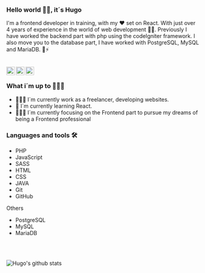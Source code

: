 ### Hello world 👋🏼, it´s Hugo

I'm a frontend developer in training, with my :heart: set on React.
With just over 4 years of experience in the world of web development 🤘🏼.
Previously I have worked the backend part with php using the codeIgniter framework.
I also move you to the database part, I have worked with PostgreSQL, MySQL and MariaDB.
🌟⚡

<br/>

<a target="_blank" href="https://twitter.com/H_TranquiS">
  <img align="left" alt="Hugo Tranquilino Twitter" width="22px" src="https://icongr.am/fontawesome/twitter.svg?size=128&color=5e96f7" />
</a>
<a target="_blank" href="https://www.linkedin.com/in/hugotranquilinosantiago/">
  <img align="left" alt="Hugo Tranquilino Linkedin" width="22px" src="https://icongr.am/fontawesome/linkedin.svg?size=128&color=5e96f7" />
</a>
<a href="mailto:isc.hugotranquilino.dev.work@gmail.com">
  <img align="left" alt="Hugo Tranquilino email" width="22px" src="https://icongr.am/fontawesome/envelope.svg?size=128&color=5e96f7" />
</a>

<br/>

### What i´m up to 🦸🏼‍♂️
- 👨🏼‍💻 I´m currently work as a freelancer, developing websites.
- 🦉 I´m currently learning React.
- 🦸🏼‍♂️ I´m currently focusing on the Frontend part to pursue my dreams of being a Frontend professional

### Languages and tools 🛠

- PHP 
- JavaScript
- SASS
- HTML
- CSS
- JAVA
- Git
- GitHub

Others
- PostgreSQL
- MySQL
- MariaDB
<br/>
<br/>


![Hugo's github stats](https://github-readme-stats.vercel.app/api?username=HugoTranquilino&show_icons=true&hide_border=true)

<!--
**HugoTranquilino/HugoTranquilino** is a ✨ _special_ ✨ repository because its `README.md` (this file) appears on your GitHub profile.

Here are some ideas to get you started:

- 🔭 I’m currently working on ...
- 🌱 I’m currently learning ...
- 👯 I’m looking to collaborate on ...
- 🤔 I’m looking for help with ...
- 💬 Ask me about ...
- 📫 How to reach me: ...
- 😄 Pronouns: ...
- ⚡ Fun fact: ...
-->
